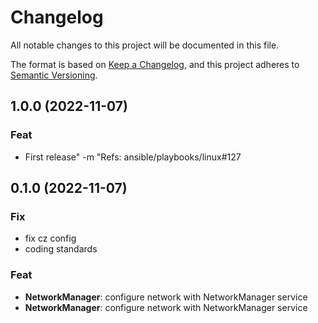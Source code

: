 # Changelog
All notable changes to this project will be documented in this file.

The format is based on [Keep a Changelog](https://keepachangelog.com/en/1.0.0/),
and this project adheres to [Semantic Versioning](https://semver.org/spec/v2.0.0.html).

## 1.0.0 (2022-11-07)

### Feat

- First release" -m "Refs: ansible/playbooks/linux#127

## 0.1.0 (2022-11-07)

### Fix

- fix cz config
- coding standards

### Feat

- **NetworkManager**: configure network with NetworkManager service
- **NetworkManager**: configure network with NetworkManager service
